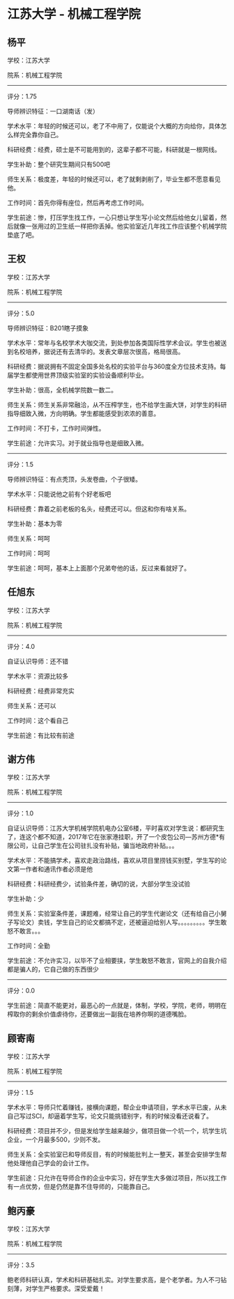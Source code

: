 # 江苏大学 - 机械工程学院

## 杨平

学校：江苏大学

院系：机械工程学院

* * *

评分：1.75

导师辨识特征：一口湖南话（发）

学术水平：年轻的时候还可以，老了不中用了，仅能说个大概的方向给你，具体怎么样完全靠你自己。

科研经费：经费，硕士是不可能用到的，这辈子都不可能，科研就是一根网线。

学生补助：整个研究生期间只有500吧

师生关系：极度差，年轻的时候还可以，老了就剩剥削了，毕业生都不愿意看见他。

工作时间：首先你得有座位，然后再考虑工作时间。

学生前途：惨，打压学生找工作，一心只想让学生写小论文然后给他女儿留着，然后就像一张用过的卫生纸一样把你丢掉。他实验室近几年找工作应该整个机械学院垫底了吧。

## 王权

学校：江苏大学

院系：机械工程学院

* * *

评分：5.0

导师辨识特征：B201瞎子摸象

学术水平：常年与名校学术大咖交流，到处参加各类国际性学术会议。学生也被送到名校培养，据说还有去清华的。发表文章层次很高，格局很高。

科研经费：据说拥有不固定全国多处名校的实验平台与360度全方位技术支持。每届学生都使用世界顶级实验室的实验设备顺利毕业。

学生补助：很高，全机械学院数一数二。

师生关系：师生关系非常融洽，从不压榨学生，也不给学生画大饼，对学生的科研指导细致入微，方向明确。学生都能感受到浓浓的善意。

工作时间：不打卡，工作时间弹性。

学生前途：允许实习。对于就业指导也是细致入微。

* * *

评分：1.5

导师辨识特征：有点秃顶，头发卷曲，个子很矮。

学术水平：只能说他之前有个好老板吧

科研经费：靠着之前老板的名头，经费还可以。但这和你有啥关系。

学生补助：基本为零

师生关系：呵呵

工作时间：呵呵

学生前途：呵呵，基本上上面那个兄弟夸他的话，反过来看就好了。

## 任旭东

学校：江苏大学

院系：机械工程学院

* * *

评分：4.0

自证认识导师：还不错

学术水平：资源比较多

科研经费：经费非常充实

师生关系：还可以

工作时间：这个看自己

学生前途：有比较有前途

## 谢方伟

学校：江苏大学

院系：机械工程学院

* * *

评分：1.0

自证认识导师：江苏大学机械学院机电办公室6楼，平时喜欢对学生说：都研究生了，连这个都不知道，2017年它在张家港挂职，开了一个皮包公司—苏州方德*有限公司，让自己学生在公司驻扎没有补贴，骗当地政府补贴。。。

学术水平：不能搞学术，喜欢走政治路线，喜欢从项目里捞钱买别墅，学生写的论文第一作者和通讯作者必须是他

科研经费：科研经费少，试验条件差，确切的说，大部分学生没试验

学生补助：少

师生关系：实验室条件差，课题难，经常让自己的学生代谢论文（还有给自己小舅子写论文）卖钱，学生自己的论文都搞不定，还被逼迫给别人写。。。。。。。。。学生敢怒不敢言。。。

工作时间：全勤

学生前途：不允许实习，以毕不了业相要挟，学生敢怒不敢言，官网上的自我介绍都是骗人的，它自己做的东西很少

* * *

评分：0.0

学生前途：简直不能更对，最恶心的一点就是，体制，学校，学院，老师，明明在榨取你的剩余价值虐待你，还要做出一副我在培养你啊的道德嘴脸。

## 顾寄南

学校：江苏大学

院系：机械工程学院

* * *

评分：1.5

学术水平：导师只忙着赚钱，接横向课题，帮企业申请项目，学术水平已废，从未自己写过SCI，却逼着学生写，论文只能挑错别字，有的时候没看还说看了。

科研经费：项目并不少，但是发给学生越来越少，做项目做一个坑一个，坑学生坑企业，一个月最多500，少则不发。

师生关系：全实验室已和导师反目，有的时候能批判上一整天，甚至会安排学生帮他处理他自己学会的会计工作。

学生前途：只允许在导师合作的企业中实习，好在学生大多做过项目，所以找工作有一点优势，但是仍然是靠不住导师的，只能靠自己。

## 鲍丙豪

学校：江苏大学

院系：机械工程学院

* * *

评分：3.5

鲍老师科研认真，学术和科研基础扎实。对学生要求高，是个老学者。为人不刁钻刻薄，对学生严格要求。深受爱戴！